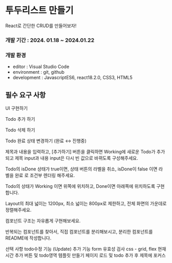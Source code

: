 # 투두리스트 만들기
React로 간단한 CRUD를 만들어보자!

### 개발 기간 : 2024. 01.18 ~ 2024.01.22

### 개발 환경
- editor : Visual Studio Code
- environment : git, github
- development : JavascriptES6, react18.2.0, CSS3, HTML5

## 필수 요구 사항

 UI 구현하기

 Todo 추가 하기

 Todo 삭제 하기

 Todo 완료 상태 변경하기 (완료 ↔ 진행중)

 제목과 내용을 입력하고, [추가하기] 버튼을 클릭하면 Working에 새로운 Todo가 추가되고 제목 input과 내용 input은 다시 빈 값으로 바뀌도록 구성해주세요.

 Todo의 isDone 상태가 true이면, 상태 버튼의 라벨을 취소, isDone이 false 이면 라벨을 완료 로 조건부 렌더링 해주세요.

 Todo의 상태가 Working 이면 위쪽에 위치하고, Done이면 아래쪽에 위치하도록 구현합니다.

 Layout의 최대 넓이는 1200px, 최소 넓이는 800px로 제한하고, 전체 화면의 가운데로 정렬해주세요.

 컴포넌트 구조는 자유롭게 구현해보세요.

반복되는 컴포넌트를 찾아서, 직접 컴포넌트를 분리해보시고, 분리한 컴포넌트를 README에 작성합니다.

선택 사항
 todo수정 기능 (Update)
 추가 기능 form 유효성 검사
 css - grid, flex
 현재 시간 추가
 버튼 및 todo영역 템플릿 만들기
 페이지 로드 및 todo 추가 후 제목에 포커스
